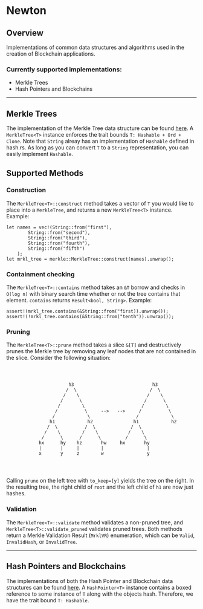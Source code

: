 # Newton

## Overview
Implementations of common data structures and algorithms used in the creation of Blockchain applications. 

### Currently supported implementations:
- Merkle Trees
- Hash Pointers and Blockchains
---
## Merkle Trees
The implementation of the Merkle Tree data structure can be found [here](https://github.com/rileylyman/newton/tree/master/src/merkle.rs). A `MerkleTree<T>` instance enforces the trait bounds `T: Hashable + Ord + Clone`. Note that `String` alreay has an implementation of `Hashable` defined in hash.rs. As long as you can convert `T` to a `String` representation, you can easily implement `Hashable`.

## Supported Methods
### Construction 
The `MerkleTree<T>::construct` method takes a vector of `T` you would like to place into a `MerkleTree`, and returns a new `MerkleTree<T>` instance. Example:
```
let names = vec!(String::from("first"),
        String::from("second"),
        String::from("third"),
        String::from("fourth"),
        String::from("fifth")
    );
let mrkl_tree = merkle::MerkleTree::construct(names).unwrap();
```
### Containment checking
The `MerkleTree<T>::contains` method takes an `&T` borrow and checks in `O(log n)` with binary search time whether or not the tree contains that element. `contains` returns `Result<bool, String>`. Example:
```
assert!(mrkl_tree.contains(&String::from("first)).unwrap());
assert!(!mrkl_tree.contains(&String::from("tenth")).unwrap());
```
### Pruning
The `MerkleTree<T>::prune` method takes a slice `&[T]` and destructively prunes the Merkle tree by removing any leaf nodes that are not contained in the slice. Consider the following situation:
```

              
              
                       h3                             h3
                      /  \                           /  \
                     /    \                         /    \
                    /      \                       /      \
                   /        \                     /        \
                  /          \     -->   -->     /          \
                 /            \                 /            \
                h1            h2               h1            h2  
               /  \          /  \             /  \          
              /    \        /    \           /    \            
             /      \      /      \         /      \      
            hx      hy    hz       hw     hx       hy           
            |       |     |        |                |
            x       y     z        w                y
      
      
      
```
Calling `prune` on the left tree with `to_keep=[y]` yields the tree on the right.
In the resulting tree, the right child of `root` and the left child of `h1` are now just hashes.

### Validation
The `MerkleTree<T>::validate` method validates a non-pruned tree, and `MerkleTree<T>::validate_pruned` validates pruned trees. Both methods return a Merkle Validation Result (`MrklVR`) enumeration, which can be `Valid`, `InvalidHash`, or `InvalidTree`. 

---
## Hash Pointers and Blockchains
The implementations of both the Hash Pointer and Blockchain data structures can be found [here](https://github.com/rileylyman/newton/tree/master/src/hash.rs). A `HashPointer<T>` instance contains a boxed reference to some instance of `T` along with the objects hash. Therefore, we have the trait bound `T: Hashable`.

